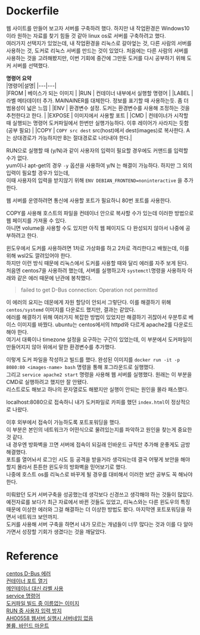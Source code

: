 # Dockerfile  

웹 사이트를 만들어 보고자 서버를 구축하려 했다. 하지만 내 작업환경은 Windows10이라 원하는 자료를 찾기 힘들 것 같아 linux os로 서버를 구축하려고 했다.  
여러가지 선택지가 있었는데, 내 작업환경을 리눅스로 갈아엎는 것, 다른 사람의 서버를 사용하는 것, 도커로 리눅스 서버를 만드는 것이 있었다.
처음에는 다른 사람의 서버를 사용하는 것을 고려해봤지만, 이번 기회에 중간에 그만둔 도커를 다시 공부하기 위해 도커 서버를 선택했다.

__명령어 요약__  
|명령어|설명|
|---|---|  
|FROM   | 베이스가 되는 이미지 |
|RUN    | 컨테이너 내부에서 실행할 명령어  |
|LABEL  | 라벨 메타데이터 추가. MAINAINER를 대체한다. 정보를 표기할 때 사용하는듯. 좀 더 범용성이 넓은 느낌    |
|ENV    | 환경변수 설정. 도커는 환경변수를 사용해 조정하는 것을 추천한다고 한다.  |
|EXPOSE | 이미지에서 사용할 포트 |
|CMD    | 컨테이너가 시작할 때 실행되는 명령어 도커파일에서 한번만 실행가능하다. 이후 레이어가 사라지는 듯함(공부 필요)  |
|COPY   | `COPY src dest` src(host)에서 dest(images)로 복사한다. A는 상대경로가 가능하지만 B는 절대경로로 나타내야 한다.|

RUN으로 실행할 때 (y/N)과 같이 사용자의 입력이 필요할 경우에도 커맨드를 입력할 수가 없다.  
yum이나 apt-get의 경우 `-y` 옵션을 사용하여 y/N 는 해결이 가능하다. 하지만 그 외의 입력이 필요할 경우가 있는데,  
이때 사용자의 입력을 받지않기 위해 `ENV DEBIAN_FRONTEND=noninteractive` 을 추가한다.  

웹 서버를 운영하려면 통신에 사용할 포트가 필요하니 80번 포트를 사용한다.  

COPY를 사용해 호스트의 파일을 컨테이너 안으로 복사할 수가 있는데 이러한 방법으로 웹 페이지를 가져올 수 있다.  
아니면 volume을 사용할 수도 있지만 아직 웹 페이지도 다 완성되지 않아서 나중에 공부하려고 한다.  

윈도우에서 도커를 사용하려면 1차로 가상화를 하고 2차로 격리한다고 배웠는데, 이를 위해 wsl2도 깔려있어야 한다.  
하지만 이런 방식 때문에 리눅스에서 도커를 사용할 때와 달리 에러를 자주 보게 된다.  
처음엔 centos7을 사용하려 했는데, 서버를 실행하고자 `systemctl`명령을 사용하자 아래와 같은 에러 때문에 난관에 봉착했다.  
> failed to get D-Bus connection: Operation not permitted  

이 에러의 요지는 데몬에게 자원 할당이 안되서 그렇단다. 이를 해결하기 위해 `centos/systemd` 이미지를 다운로드 했지만, 결과는 같았다.  
에러를 해결하기 위해 여러가지 복잡한 방법이 있었지만 해결하기 귀찮아서 우분투로 베이스 이미지를 바꿨다.
ubuntu는 centos에서의 httpd와 다르게 apache2를 다운로드 해야 한다.  
여기서 대륙이나 timezone 설정을 요구하는 구간이 있었는데, 이 부분에서 도커파일이 만들어지지 않아 위에서 말한 환경변수를 추가했다.

이렇게 도커 파일을 작성하고 빌드를 했다.  완성된 이미지를 `docker run -it -p 8080:80 <images-name> bash` 명령을 통해 포그라운드로 실행했다.  
그리고 `service apache2 start` 명령을 사용해 웹 서버를 실행했다. 원래는 이 부분을 CMD로 실행하려고 했지만 잘 안됐다.  
리스트로도 해보고 하나의 문자열로도 해봤지만 실행이 안되는 원인을 몰라 패스했다.  

localhost:8080으로 접속하니 내가 도커파일로 카피를 했던 `index.html`이 정상적으로 나왔다.  

이후 외부에서 접속이 가능하도록 포트포워딩을 했다.  
이 부분은 본인의 네트워크가 어떤식으로 물려있는지를 파악하고 원인을 찾는게 중요한 것 같다.  
내 경우엔 방화벽을 끄면 서버에 접속이 되길래 인바운드 규칙만 추가해 운좋게도 금방 해결했다.   
포트를 열어놔서 로그인 시도 등 공격을 받을거라 생각되는데 결국 어떻게 보안을 해야할지 몰라서 튼튼한 윈도우의 방화벽을 믿어보기로 했다.  
나중에 호스트 os를 리눅스로 바꾸게 될 경우를 대비해서 이러한 보안 공부도 꼭 해놔야한다. 

미뤄왔던 도커 서버구축을 성공했는데 생각보다 신경쓰고 생각해야 하는 것들이 많았다.  
예전자료를 보다가 최근 자료에서 바뀐 것들도 있었고, 리눅스와는 다른 윈도우의 특징 때문에 이상한 에러와 그걸 해결하는 더 이상한 방법도 봤다.
마지막엔 포트포워딩을 하면서 네트워크 보안까지.  
도커를 사용해 서버 구축을 하면서 내가 모르는 개념들이 너무 많다는 것과 이를 다 알아가면서 성장할 기회가 생겼다는 것을 깨달았다.

# Reference
[centos D-Bus 에러](https://this-programmer.tistory.com/entry/%EB%8F%84%EC%BB%A4Docker%EB%A1%9C-CentOS-%EC%9D%B4%EB%AF%B8%EC%A7%80-systemctl-%EC%82%AC%EC%9A%A9%ED%95%98%EA%B8%B0-2-failed-to-get-DBus-connection-Operation-not-permitted)  
[컨테이너 포트 열기](https://tttsss77.tistory.com/155)  
[메인테이너 대신 라벨 사용](https://wonit.tistory.com/345)  
[service 명령어](https://www.google.com/search?q=service+%EB%AA%85%EB%A0%B9%EC%96%B4&oq=service++%EB%AA%85&aqs=chrome.1.69i57j0i512l6j69i61.5075j0j7&sourceid=chrome&ie=UTF-8)  
[도커파일 빌드 중 이름없는 이미지](https://web-front-end.tistory.com/102)  
[RUN 중 사용자 입력 방지](https://sg-choi.tistory.com/237)  
[AH00558 웹서버 실행시 서버네임 없음](https://zetawiki.com/wiki/%EC%9A%B0%EB%B6%84%ED%88%AC_apache2:_Could_not_reliably_determine_the_server%27s_fully_qualified_domain_name)  
[볼륨, 바인드 마운트](https://www.daleseo.com/docker-volumes-bind-mounts/)  

